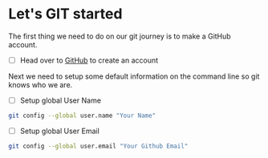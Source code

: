 # Let's GIT started

The first thing we need to do on our git journey is to make a GitHub account.

- [ ] Head over to [GitHub](https://github.com/signup) to create an account

Next we need to setup some default information on the command line so git knows who we are.
- [ ] Setup global User Name

```bash
git config --global user.name "Your Name"
```

- [ ] Setup global User Email

```bash
git config --global user.email "Your Github Email"
```
